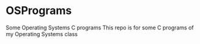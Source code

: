 # OSPrograms
Some Operating Systems C programs
This repo is for some C programs of my Operating Systems class
